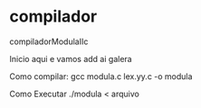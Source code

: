 # compilador
compiladorModulaIIc

Inicio aqui e vamos add ai galera

Como compilar:
  gcc modula.c lex.yy.c -o modula
  
Como Executar
  ./modula < arquivo
